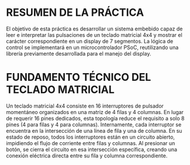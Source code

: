 # RESUMEN DE LA PRÁCTICA

El objetivo de esta práctica es desarrollar un sistema embebido capaz de leer e interpretar las pulsaciones de un teclado matricial 4x4 y mostrar el carácter correspondiente en un display de 7 segmentos. La lógica de control se implementará en un microcontrolador PSoC, reutilizando una librería previamente desarrollada para el manejo del display.

# FUNDAMENTO TÉCNICO DEL TECLADO MATRICIAL

Un teclado matricial 4x4 consiste en 16 interruptores de pulsador momentáneo organizados en una matriz de 4 filas y 4 columnas. En lugar de requerir 16 pines dedicados, esta topología reduce el requisito a solo 8 pines (4 para filas y 4 para columnas). Internamente, cada interruptor se encuentra en la intersección de una línea de fila y una de columna. En su estado de reposo, todos los interruptores están en un circuito abierto, impidiendo el flujo de corriente entre filas y columnas. Al presionar un botón, se cierra el circuito en esa intersección específica, creando una conexión eléctrica directa entre su fila y columna correspondiente.
